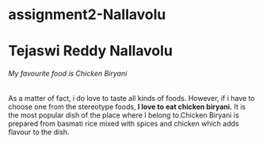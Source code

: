 # assignment2-Nallavolu
<html>
<body>
<h1>Tejaswi Reddy Nallavolu</h1>
<h6>My favourite food is Chicken Biryani</h6>

<p>As a matter of fact, i do love to taste all kinds of foods. However, if i have to choose one from the stereotype foods, <b>I love to eat chicken biryani.</b> It is the most popular dish of the place where I belong to.Chicken Biryani is prepared from basmati rice mixed with spices and chicken which adds flavour to the dish.</p>
</body>
</html>
